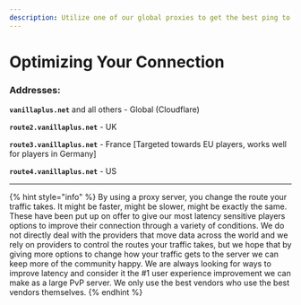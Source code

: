 ```yaml
---
description: Utilize one of our global proxies to get the best ping to Vanilla+.
---
```


# Optimizing Your Connection

### Addresses:

**`vanillaplus.net`** and all others - Global (Cloudflare)

**`route2.vanillaplus.net`** - UK

**`route3.vanillaplus.net`** - France \[Targeted towards EU players, works well for players in Germany]

**`route4.vanillaplus.net`** - US

***

{% hint style="info" %}
By using a proxy server, you change the route your traffic takes. It might be faster, might be slower, might be exactly the same. These have been put up on offer to give our most latency sensitive players options to improve their connection through a variety of conditions. We do not directly deal with the providers that move data across the world and we rely on providers to control the routes your traffic takes, but we hope that by giving more options to change how your traffic gets to the server we can keep more of the community happy. We are always looking for ways to improve latency and consider it the #1 user experience improvement we can make as a large PvP server. We only use the best vendors who use the best vendors themselves.
{% endhint %}
